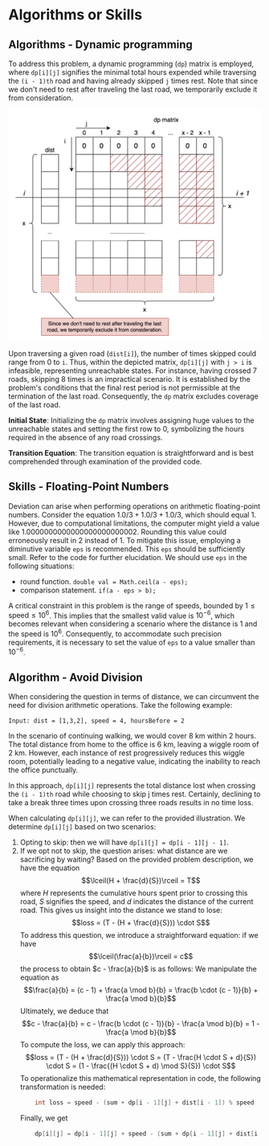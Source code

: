 # Algorithms or Skills
## Algorithms - Dynamic programming
To address this problem, a dynamic programming (`dp`) matrix is employed, where `dp[i][j]` signifies the minimal total hours expended while traversing the `(i - 1)th` road and having already skipped `j` times rest. Note that since we don't need to rest after traveling the last road, we temporarily exclude it from consideration.

![dp matrix](dp_matrix.png)

Upon traversing a given road (`dist[i]`), the number of times skipped could range from 0 to `i`. Thus, within the depicted matrix, `dp[i][j]` with `j > i` is infeasible, representing unreachable states. For instance, having crossed 7 roads, skipping 8 times is an impractical scenario.
It is established by the problem's conditions that the final rest period is not permissible at the termination of the last road. Consequently, the `dp` matrix excludes coverage of the last road.

**Initial State**: Initializing the `dp` matrix involves assigning huge values to the unreachable states and setting the first row to 0, symbolizing the hours required in the absence of any road crossings.

**Transition Equation**: The transition equation is straightforward and is best comprehended through examination of the provided code.

## Skills - Floating-Point Numbers
Deviation can arise when performing operations on arithmetic floating-point numbers. Consider the equation $1.0 / 3 + 1.0 / 3 + 1.0 / 3$, which should equal 1. However, due to computational limitations, the computer might yield a value like 1.0000000000000000000000002. Rounding this value could erroneously result in 2 instead of 1. To mitigate this issue, employing a diminutive variable `eps` is recommended. This `eps` should be sufficiently small. Refer to the code for further elucidation. We should use `eps` in the following situations:
- round function. `double val = Math.ceil(a - eps);`
- comparison statement. `if(a - eps > b);`

A critical constraint in this problem is the range of speeds, bounded by $1 \leq \text{speed} \leq 10^{6}$. This implies that the smallest valid value is $10^{-6}$, which becomes relevant when considering a scenario where the distance is 1 and the speed is $10^{6}$. Consequently, to accommodate such precision requirements, it is necessary to set the value of `eps` to a value smaller than $10^{-6}$.

## Algorithm - Avoid Division
When considering the question in terms of distance, we can circumvent the need for division arithmetic operations. Take the following example:
```text
Input: dist = [1,3,2], speed = 4, hoursBefore = 2
```
In the scenario of continuing walking, we would cover 8 km within 2 hours. The total distance from home to the office is 6 km, leaving a wiggle room of 2 km. However, each instance of rest progressively reduces this wiggle room, potentially leading to a negative value, indicating the inability to reach the office punctually.

In this approach, `dp[i][j]` represents the total distance lost when crossing the `(i - 1)th` road while choosing to skip j times rest. Certainly, declining to take a break three times upon crossing three roads results in no time loss.

When calculating `dp[i][j]`, we can refer to the provided illustration. We determine `dp[i][j]` based on two scenarios:
1. Opting to skip: then we will have `dp[i][j] = dp[i - 1][j - 1]`.
2. If we opt not to skip, the question arises: what distance are we sacrificing by waiting? Based on the provided problem description, we have the equation
$$\lceil(H + \frac{d}{S})\rceil = T$$
where $H$ represents the cumulative hours spent prior to crossing this road, $S$ signifies the speed, and $d$ indicates the distance of the current road. This gives us insight into the distance we stand to lose:
$$loss = (T - (H + \frac{d}{S})) \cdot S$$
To address this question, we introduce a straightforward equation: if we have
$$\lceil(\frac{a}{b})\rceil = c$$
the process to obtain $c - \frac{a}{b}$ is as follows: We manipulate the equation as
$$\frac{a}{b} = (c - 1) + \frac{a \mod b}{b} = \frac{b \cdot (c - 1)}{b} + \frac{a \mod b}{b}$$
Ultimately, we deduce that 
$$c - \frac{a}{b} = c - \frac{b \cdot (c - 1)}{b} - \frac{a \mod b}{b} = 1 - \frac{a \mod b}{b}$$
To compute the loss, we can apply this approach:
$$loss = (T - (H + \frac{d}{S})) \cdot S = (T - \frac{H \cdot S + d}{S}) \cdot S = (1 - \frac{(H \cdot S + d) \mod S}{S}) \cdot S$$
To operationalize this mathematical representation in code, the following transformation is needed:
    ```java
        int loss = speed - (sum + dp[i - 1][j] + dist[i - 1]) % speed
    ```
    Finally, we get
    ```java
        dp[i][j] = dp[i - 1][j] + speed - (sum + dp[i - 1][j] + dist[i - 1]) % speed
    ```